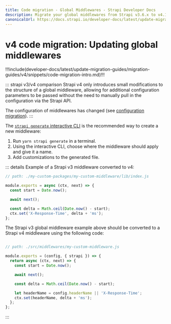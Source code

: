 ```yaml
---
title: Code migration - Global Middlewares - Strapi Developer Docs
description: Migrate your global middlewares from Strapi v3.6.x to v4.1.x with step-by-step instructions
canonicalUrl: https://docs.strapi.io/developer-docs/latest/update-migration-guides/migration-guides/v4/code/backend/global-middlewares.html
---
```


# v4 code migration: Updating global middlewares

!!!include(developer-docs/latest/update-migration-guides/migration-guides/v4/snippets/code-migration-intro.md)!!!

::: strapi v3/v4 comparison
Strapi v4 only introduces small modifications to the structure of a global middleware, allowing for additional configuration parameters to be passed without the need to manually pull in the configuration via the Strapi API.

The configuration of middlewares has changed (see [configuration migration](/developer-docs/latest/update-migration-guides/migration-guides/v4/code/backend/configuration.md#existing-file-middlewaresjs)).
:::

The [`strapi generate` interactive CLI](/developer-docs/latest/developer-resources/cli/CLI.md#strapi-generate) is the recommended way to create a new middleware:

1. Run `yarn strapi generate` in a terminal.
2. Using the interactive CLI, choose where the middleware should apply and give it a name.
3. Add customizations to the generated file.

::: details Example of a Strapi v3 middleware converted to v4:

```js
// path: ./my-custom-packages/my-custom-middleware/lib/index.js

module.exports = async (ctx, next) => {
  const start = Date.now();

  await next();

  const delta = Math.ceil(Date.now() - start);
  ctx.set('X-Response-Time', delta + 'ms');
};
```

The Strapi v3 global middleware example above should be converted to a Strapi v4 middleware using the following code:

```jsx

// path: ./src/middlewares/my-custom-middleware.js

module.exports = (config, { strapi }) => {
  return async (ctx, next) => {
    const start = Date.now();

    await next();

    const delta = Math.ceil(Date.now() - start);

    let headerName = config.headerName || 'X-Response-Time';
    ctx.set(headerName, delta + 'ms');
  };
};
```

:::
